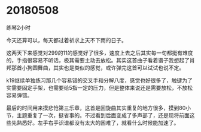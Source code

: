 # 20180508

练琴2小时

今天还算可以，每天都过着祈求上天不下雨的日子。

这两天下来感觉对299的11的感觉好了很多，速度上去之后其实每一句都挺有难度的，手指很容易不听话，极其需要主动去放松。其实这首曲子看着谱子我想起了肖邦那首小狗圆舞曲，其实也是类似的感觉，或许弹完这首可以试试也说不定。

k19继续单独练习那几个容易错的交叉手和分解八度，感觉也好很多了，触键为了实需要固定手架，也需要给5指一定的压力，但是整体来说还是需要放松，不放松容易弹错。

最后的时间用来摸悲怆第三乐章，这首是回旋曲其实重复的地方很多，摸到80小节，主题重复了一次，挺省事的。不过看到后面变成了多声部了，还是现将前面这些先熟悉好。左手右手识谱都没有太大的困难了，就看什么时候能加速了。
